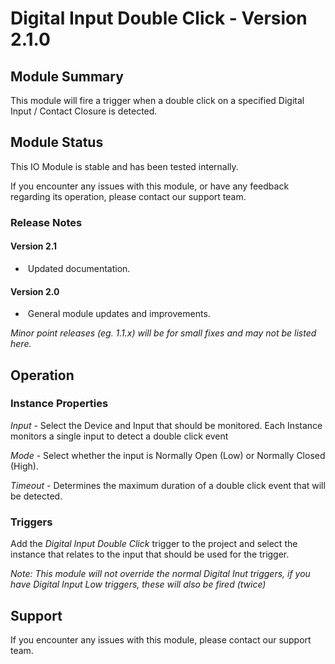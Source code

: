 # Digital Input Double Click - Version 2.1.0

[//]: # (THIS IS WHAT A COMMENT LOOKS LIKE)

## Module Summary

[//]: # (Describe as briefly and clearly the role of the module)

This module will fire a trigger when a double click on a specified Digital Input / Contact Closure is detected.

## Module Status

[//]: # (If still desired provide a status of the module)

This IO Module is stable and has been tested internally.

If you encounter any issues with this module, or have any feedback regarding its operation, please contact our support team.

### Release Notes

#### Version 2.1

* &nbsp;Updated documentation.
#### Version 2.0

* &nbsp;General module updates and improvements.

*Minor point releases (eg. 1.1.x) will be for small fixes and may not be listed here.*

## Operation

[//]: # (Give all the operational details linked to using Instance Properties, Triggers, Conditions, Actions, Variables associated with the module's operation)

### Instance Properties

[//]: # (Describe relevant instance properties if there are any beyond the name)

*Input* - Select the Device and Input that should be monitored. Each Instance monitors a single input to detect a double click event

*Mode* - Select whether the input is Normally Open (Low) or Normally Closed (High).

*Timeout* - Determines the maximum duration of a double click event that will be detected.

### Triggers

Add the *Digital Input Double Click* trigger to the project and select the instance that relates to the input that should be used for the trigger.

*Note: This module will not override the normal Digital Inut triggers, if you have Digital Input Low triggers, these will also be fired (twice)*

## Support

If you encounter any issues with this module, please contact our support team.

[//]: # (### Module Use Example)
[//]: # (If relevant to documentation give examples of module use)

[//]: # (### Further Notes)
[//]: # (Possible location for further notes, may not be used)
